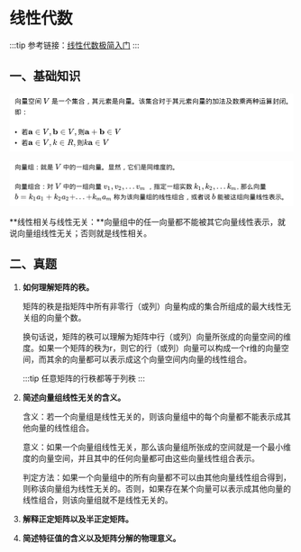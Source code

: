 # 线性代数

:::tip
参考链接：[线性代数极简入门](https://zhuanlan.zhihu.com/p/360522408)
:::

## 一、基础知识

![image-20230626214118462](https://raw.githubusercontent.com/bonjour-npy/Image-Hosting-Service/main/typora/imagesimage-20230626214118462.png)

![image-20230626214142283](https://raw.githubusercontent.com/bonjour-npy/Image-Hosting-Service/main/typora/imagesimage-20230626214142283.png)

**线性相关与线性无关：**向量组中的任一向量都不能被其它向量线性表示，就说向量组线性无关；否则就是线性相关。

## 二、真题

1. **如何理解矩阵的秩。**

   矩阵的秩是指矩阵中所有非零行（或列）向量构成的集合所组成的最大线性无关组的向量个数。

   换句话说，矩阵的秩可以理解为矩阵中行（或列）向量所张成的向量空间的维度。如果一个矩阵的秩为r，则它的行（或列）向量可以构成一个r维的向量空间，而其余的向量都可以表示成这个向量空间内向量的线性组合。

   :::tip
   任意矩阵的行秩都等于列秩
   :::

2. **简述向量组线性无关的含义。**

   含义：若一个向量组是线性无关的，则该向量组中的每个向量都不能表示成其他向量的线性组合。

   意义：如果一个向量组线性无关，那么该向量组所张成的空间就是一个最小维度的向量空间，并且其中的任何向量都可由这些向量线性组合表示。

   判定方法：如果一个向量组中的所有向量都不可以由其他向量线性组合得到，则称该向量组为线性无关的。否则，如果存在某个向量可以表示成其他向量的线性组合，则该向量组就不是线性无关的。

3. **解释正定矩阵以及半正定矩阵。**

4. **简述特征值的含义以及矩阵分解的物理意义。**
